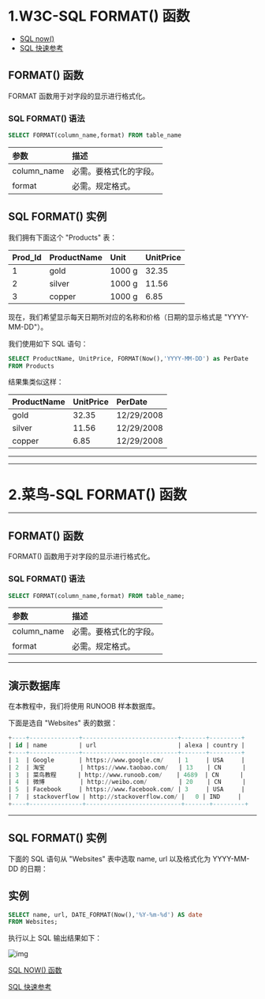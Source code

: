 # 1.W3C-SQL FORMAT() 函数

- [SQL now()](https://www.w3school.com.cn/sql/sql_func_now.asp)
- [SQL 快速参考](https://www.w3school.com.cn/sql/sql_quickref.asp)

## FORMAT() 函数

FORMAT 函数用于对字段的显示进行格式化。

### SQL FORMAT() 语法

```sql
SELECT FORMAT(column_name,format) FROM table_name
```

| 参数        | 描述                   |
| :---------- | :--------------------- |
| column_name | 必需。要格式化的字段。 |
| format      | 必需。规定格式。       |

## SQL FORMAT() 实例

我们拥有下面这个 "Products" 表：

| Prod_Id | ProductName | Unit   | UnitPrice |
| :------ | :---------- | :----- | :-------- |
| 1       | gold        | 1000 g | 32.35     |
| 2       | silver      | 1000 g | 11.56     |
| 3       | copper      | 1000 g | 6.85      |

现在，我们希望显示每天日期所对应的名称和价格（日期的显示格式是 "YYYY-MM-DD"）。

我们使用如下 SQL 语句：

```sql
SELECT ProductName, UnitPrice, FORMAT(Now(),'YYYY-MM-DD') as PerDate
FROM Products
```

结果集类似这样：

| ProductName | UnitPrice | PerDate    |
| :---------- | :-------- | :--------- |
| gold        | 32.35     | 12/29/2008 |
| silver      | 11.56     | 12/29/2008 |
| copper      | 6.85      | 12/29/2008 |



----------------

----------------------



# 2.菜鸟-SQL FORMAT() 函数

------

## FORMAT() 函数

FORMAT() 函数用于对字段的显示进行格式化。

### SQL FORMAT() 语法
```sql
SELECT FORMAT(column_name,format) FROM table_name;
```


| 参数        | 描述                   |
| :---------- | :--------------------- |
| column_name | 必需。要格式化的字段。 |
| format      | 必需。规定格式。       |



------

## 演示数据库

在本教程中，我们将使用 RUNOOB 样本数据库。

下面是选自 "Websites" 表的数据：

```sql
+----+--------------+---------------------------+-------+---------+
| id | name         | url                       | alexa | country |
+----+--------------+---------------------------+-------+---------+
| 1  | Google       | https://www.google.cm/    | 1     | USA     |
| 2  | 淘宝          | https://www.taobao.com/   | 13    | CN      |
| 3  | 菜鸟教程      | http://www.runoob.com/    | 4689  | CN      |
| 4  | 微博          | http://weibo.com/         | 20    | CN      |
| 5  | Facebook     | https://www.facebook.com/ | 3     | USA     |
| 7  | stackoverflow | http://stackoverflow.com/ |   0 | IND     |
+----+---------------+---------------------------+-------+---------+
```



------

## SQL FORMAT() 实例

下面的 SQL 语句从 "Websites" 表中选取 name, url 以及格式化为 YYYY-MM-DD 的日期：

## 实例
```sql
SELECT name, url, DATE_FORMAT(Now(),'%Y-%m-%d') AS date
FROM Websites;
```
执行以上 SQL 输出结果如下：

![img](https://www.runoob.com/wp-content/uploads/2013/09/formate1.jpg)

 [SQL NOW() 函数](https://www.runoob.com/sql/sql-func-now.html)

[SQL 快速参考](https://www.runoob.com/sql/sql-quickref.html) 
